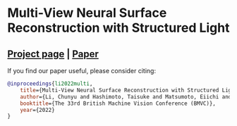 # Multi-View Neural Surface Reconstruction with Structured Light

## [Project page](https://pfnet-research.github.io/neussl/) | [Paper](https://pfnet-research.github.io/neussl/static/pdfs/paper.pdf)


If you find our paper useful, please consider citing:
```bibtex
@inproceedings{li2022multi,
    title={Multi-View Neural Surface Reconstruction with Structured Light},
    author={Li, Chunyu and Hashimoto, Taisuke and Matsumoto, Eiichi and Kato, Hiroharu},
    booktitle={The 33rd British Machine Vision Conference (BMVC)},
    year={2022}
}
```
